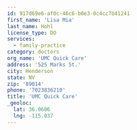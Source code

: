 ```yaml
---
id: 917d69e6-af0c-46c6-b0e3-0c4cc7b41241
first_name: 'Lisa Mia'
last_name: Hohl
license_type: DO
services:
  - family-practice
category: doctors
org_name: 'UMC Quick Care'
address: '525 Marks St.'
city: Henderson
state: NV
zip: '89014'
phone: '7023836210'
title: 'UMC Quick Care'
_geoloc:
  lat: 36.0606
  lng: -115.037
---
```

